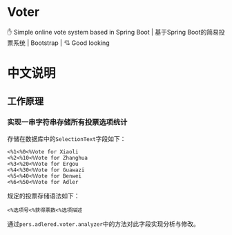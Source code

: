 # Voter
:hand: Simple online vote system based in Spring Boot | 基于Spring Boot的简易投票系统 | Bootstrap | :cupid: Good looking

# 中文说明

## 工作原理

### 实现一串字符串存储所有投票选项统计

存储在数据库中的`SelectionText`字段如下：

```$xslt
<%1<%0<%Vote for Xiaoli
<%2<%10<%Vote for Zhanghua
<%3<%20<%Vote for Ergou
<%4<%30<%Vote for Guawazi
<%5<%40<%Vote for Benwei
<%6<%50<%Vote for Adler
```

规定的投票存储语法如下：

```$xslt
<%选项号<%获得票数<%选项描述
```

通过`pers.adlered.voter.analyzer`中的方法对此字段实现分析与修改。
